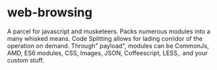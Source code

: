 # web-browsing
A parcel for javascript and musketeers. Packs numerous modules into a many whisked means. Code Splitting allows for lading corridor of the operation on demand. Through" payload", modules can be CommonJs, AMD, ES6 modules, CSS, Images, JSON, Coffeescript, LESS,. and your custom stuff.
